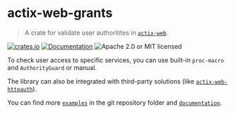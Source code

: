 # actix-web-grants
> A crate for validate user authoritites in [`actix-web`].


[![crates.io](https://img.shields.io/crates/v/actix-web-grants)](https://crates.io/crates/actix-web-grants)
[![Documentation](https://docs.rs/actix-web-grants/badge.svg)](https://docs.rs/actix-web-httpauth)
![Apache 2.0 or MIT licensed](https://img.shields.io/crates/l/actix-web-httpauth)

To check user access to specific services, you can use built-in `proc-macro` and `AuthorityGuard` or manual.

The library can also be integrated with third-party solutions (like [`actix-web-httpauth`]).

You can find more [`examples`] in the git repository folder and [`documentation`].

[`actix-web`]: https://docs.rs/actix-web/
[`actix-web-httpauth`]: https://github.com/DDtKey/actix-web-grants/blob/main/examples/integration-httpauth.rs
[`examples`]: https://github.com/DDtKey/actix-web-grants/tree/main/examples
[`documentation`]: https://docs.rs/actix-web-grants

